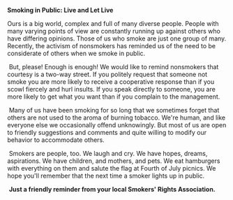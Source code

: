 **Smoking in Public: Live and Let Live**

Ours is a big world, complex and full of many diverse people. People with many varying points of view are constantly running up against others who have differing opinions. Those of us who smoke are just one group of many. Recently, the activism of nonsmokers has reminded us of the need to be considerate of others when we smoke in public.

 But, please! Enough is enough! We would like to remind nonsmokers that courtesy is a two-way street. If you politely request that someone not smoke you are more likely to receive a cooperative response than if you scowl fiercely and hurl insults. If you speak directly to someone, you are more likely to get what you want than if you complain to the management.

 Many of us have been smoking for so long that we sometimes forget that others are not used to the aroma of burning tobacco. We're human, and like everyone else we occasionally offend unknowingly. But most of us are open to friendly suggestions and comments and quite willing to modify our behavior to accommodate others.

 Smokers are people, too. We laugh and cry. We have hopes, dreams, aspirations. We have children, and mothers, and pets. We eat hamburgers with everything on them and salute the flag at Fourth of July picnics. We hope you'll remember that the next time a smoker lights up in public.

 **Just a friendly reminder from your local Smokers' Rights Association.**